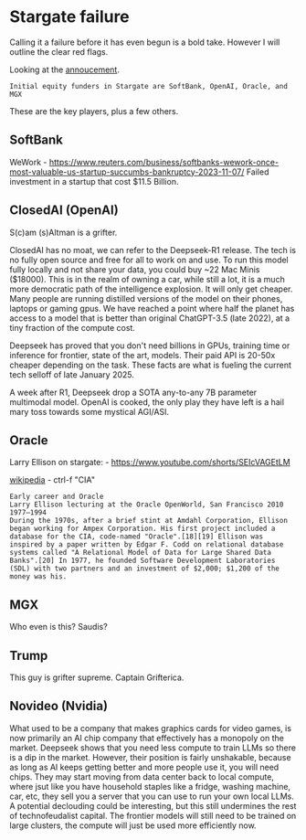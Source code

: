# Stargate failure
Calling it a failure before it has even begun is a bold take. However I will outline the clear red flags.

Looking at the [annoucement](https://openai.com/index/announcing-the-stargate-project/).

```
Initial equity funders in Stargate are SoftBank, OpenAI, Oracle, and MGX
```
These are the key players, plus a few others.

## SoftBank
WeWork - https://www.reuters.com/business/softbanks-wework-once-most-valuable-us-startup-succumbs-bankruptcy-2023-11-07/
Failed investment in a startup that cost $11.5 Billion.

## ClosedAI (OpenAI)
S(c)am (s)Altman is a grifter.

ClosedAI has no moat, we can refer to the Deepseek-R1 release. The tech is no fully open source and free for all to work on and use. To run this model fully locally and not share your data, you could buy ~22 Mac Minis ($18000). This is in the realm of owning a car, while still a lot, it is a much more democratic path of the intelligence explosion. It will only get cheaper. Many people are running distilled versions of the model on their phones, laptops or gaming gpus. We have reached a point where half the planet has access to a model that is better than original ChatGPT-3.5 (late 2022), at a tiny fraction of the compute cost.

Deepseek has proved that you don't need billions in GPUs, training time or inference for frontier, state of the art, models. Their paid API is 20-50x cheaper depending on the task. These facts are what is fueling the current tech selloff of late January 2025. 

A week after R1, Deepseek drop a SOTA any-to-any 7B parameter multimodal model. OpenAI is cooked, the only play they have left is a hail mary toss towards some mystical AGI/ASI. 

## Oracle
Larry Ellison on stargate: - https://www.youtube.com/shorts/SEIcVAGEtLM

[wikipedia](https://en.wikipedia.org/wiki/Larry_Ellison) - ctrl-f "CIA"
```
Early career and Oracle
Larry Ellison lecturing at the Oracle OpenWorld, San Francisco 2010
1977–1994
During the 1970s, after a brief stint at Amdahl Corporation, Ellison began working for Ampex Corporation. His first project included a database for the CIA, code-named "Oracle".[18][19] Ellison was inspired by a paper written by Edgar F. Codd on relational database systems called "A Relational Model of Data for Large Shared Data Banks".[20] In 1977, he founded Software Development Laboratories (SDL) with two partners and an investment of $2,000; $1,200 of the money was his.
```

## MGX
Who even is this? Saudis?

## Trump
This guy is grifter supreme. Captain Grifterica.

## Novideo (Nvidia)

What used to be a company that makes graphics cards for video games, is now primarily an AI chip company that effectively has a monopoly on the market. Deepseek shows that you need less compute to train LLMs so there is a dip in the market. However, their position is fairly unshakable, because as long as AI keeps getting better and more people use it, you will need chips. They may start moving from data center back to local compute, where jsut like you have household staples like a fridge, washing machine, car, etc, they sell you a server that you can use to run your own local LLMs. A potential declouding could be interesting, but this still undermines the rest of technofeudalist capital. The frontier models will still need to be trained on large clusters, the compute will just be used more efficiently now.

